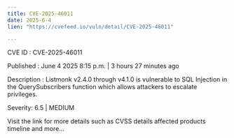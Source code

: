 ```yaml
---
title: CVE-2025-46011
date: 2025-6-4
lien: "https://cvefeed.io/vuln/detail/CVE-2025-46011"

---
```


CVE ID : CVE-2025-46011

Published :  June 4
2025
8:15 p.m. | 3 hours
27 minutes ago

Description : Listmonk v2.4.0 through v4.1.0 is vulnerable to SQL Injection in the QuerySubscribers function which allows attackers to escalate privileges.

Severity: 6.5 | MEDIUM

Visit the link for more details
such as CVSS details
affected products
timeline
and more...
